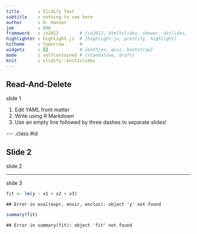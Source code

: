```yaml
---
title       : Slidify Test
subtitle    : nothing to see here
author      : H. Hanson
job         : 000
framework   : io2012        # {io2012, html5slides, shower, dzslides, ...}
highlighter : highlight.js  # {highlight.js, prettify, highlight}
hitheme     : tomorrow      # 
widgets     : []            # {mathjax, quiz, bootstrap}
mode        : selfcontained # {standalone, draft}
knit        : slidify::knit2slides
---
```


## Read-And-Delete
slide 1

1. Edit YAML front matter
2. Write using R Markdown
3. Use an empty line followed by three dashes to separate slides!


--- .class #id 

## Slide 2
slide 2

---

slide 3

```r
fit <- lm(y ~ x1 + x2 + x3)
```

```
## Error in eval(expr, envir, enclos): object 'y' not found
```

```r
summary(fit)
```

```
## Error in summary(fit): object 'fit' not found
```


